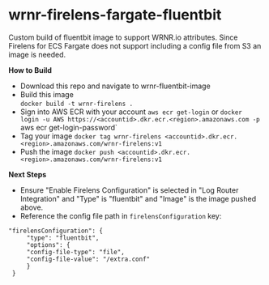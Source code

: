 # wrnr-firelens-fargate-fluentbit
Custom build of fluentbit image to support WRNR.io attributes. Since Firelens for ECS Fargate does not support including a config file from S3 an image is needed.

**How to Build**
- Download this repo and navigate to wrnr-fluentbit-image
- Build this image<br>
  `docker build -t wrnr-firelens .`
- Sign into AWS ECR with your account
  `aws ecr get-login` or 
  `docker login -u AWS https://<accountid>.dkr.ecr.<region>.amazonaws.com -p `aws ecr get-login-password`
- Tag your image
  `docker tag wrnr-firelens <accountid>.dkr.ecr.<region>.amazonaws.com/wrnr-firelens:v1`
- Push the image
  `docker push <accountid>.dkr.ecr.<region>.amazonaws.com/wrnr-firelens:v1`
  
**Next Steps**
- Ensure "Enable Firelens Configuration" is selected in "Log Router Integration" and "Type" is "fluentbit" and "Image" is the image pushed above.
- Reference the config file path in `firelensConfiguration` key:
```
"firelensConfiguration": {
     "type": "fluentbit",
     "options": {
     "config-file-type": "file",
     "config-file-value": "/extra.conf"
     }
 }
 ```
